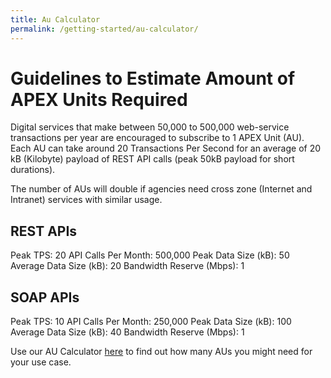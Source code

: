 ```yaml
---
title: Au Calculator
permalink: /getting-started/au-calculator/
---
```


# Guidelines to Estimate Amount of APEX Units Required

Digital services that make between 50,000 to 500,000 web-service transactions per year are encouraged to subscribe to 1 APEX Unit (AU). Each AU can take around 20 Transactions Per Second for an average of 20 kB (Kilobyte) payload of REST API calls (peak 50kB payload for short durations).

The number of AUs will double if agencies need cross zone (Internet and Intranet) services with similar usage.

## REST APIs
Peak TPS:                   20
API Calls Per Month:        500,000
Peak Data Size (kB):        50
Average Data Size (kB):     20
Bandwidth Reserve (Mbps):   1

## SOAP APIs
Peak TPS:                   10
API Calls Per Month:        250,000
Peak Data Size (kB):        100
Average Data Size (kB):     40
Bandwidth Reserve (Mbps):   1

Use our AU Calculator [here](/training/tutorials/tutorial-5) to find out how many AUs you might need for your use case.
